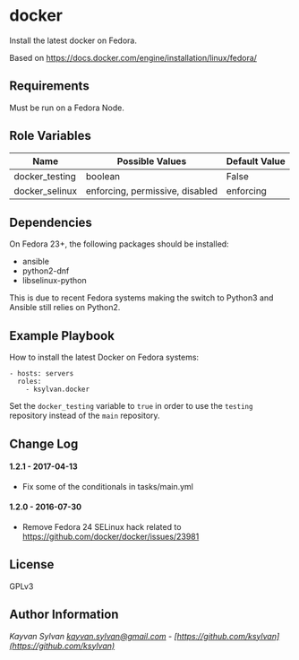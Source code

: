 docker
=========

Install the latest docker on Fedora.

Based on https://docs.docker.com/engine/installation/linux/fedora/

Requirements
------------

Must be run on a Fedora Node.

Role Variables
--------------

| Name | Possible Values | Default Value |
|----------|-----------------|-------------|
| docker_testing | boolean | False |
| docker_selinux | enforcing, permissive, disabled | enforcing |

Dependencies
------------

On Fedora 23+, the following packages should be installed:

- ansible
- python2-dnf
- libselinux-python

This is due to recent Fedora systems making the switch to Python3 and
Ansible still relies on Python2.

Example Playbook
----------------

How to install the latest Docker on Fedora systems:

    - hosts: servers
      roles:
        - ksylvan.docker

Set the `docker_testing`
variable to `true` in order to use the `testing` repository instead of the
`main` repository.

Change Log
----------

#### 1.2.1 - 2017-04-13
- Fix some of the conditionals in tasks/main.yml

#### 1.2.0 - 2016-07-30
- Remove Fedora 24 SELinux hack related to
https://github.com/docker/docker/issues/23981

License
-------
GPLv3

Author Information
------------------
*Kayvan Sylvan <kayvan.sylvan@gmail.com> -
[https://github.com/ksylvan](https://github.com/ksylvan)*
